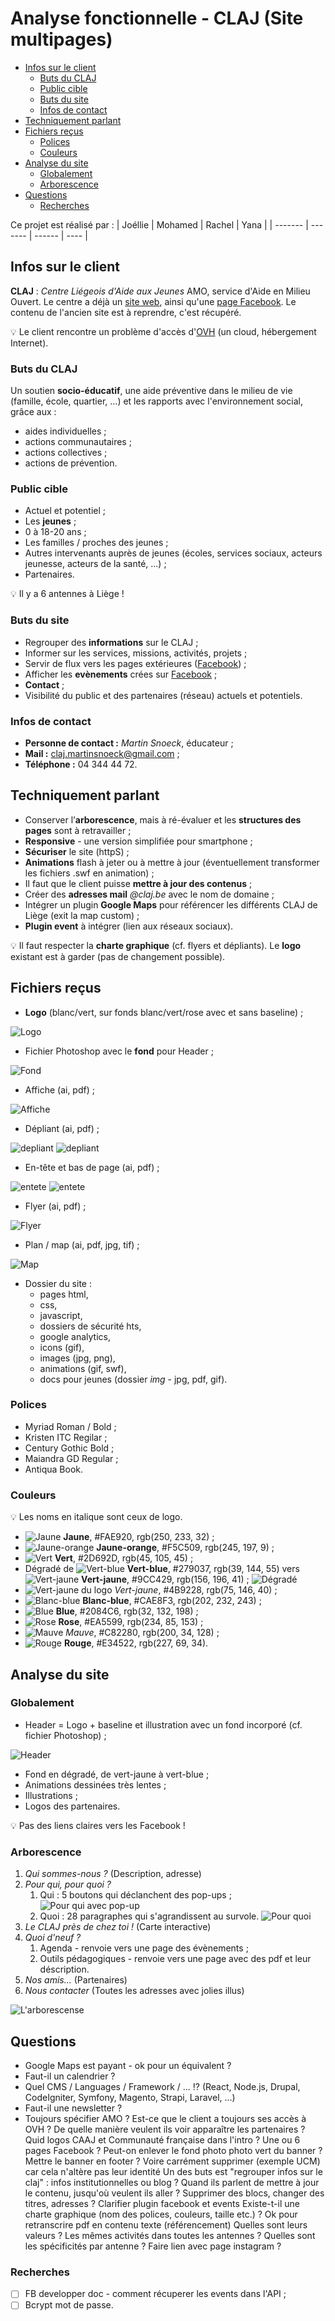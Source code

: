 <!-- omit in toc -->
# Analyse fonctionnelle - CLAJ (Site multipages)

- [Infos sur le client](#infos-sur-le-client)
  - [Buts du CLAJ](#buts-du-claj)
  - [Public cible](#public-cible)
  - [Buts du site](#buts-du-site)
  - [Infos de contact](#infos-de-contact)
- [Techniquement parlant](#techniquement-parlant)
- [Fichiers reçus](#fichiers-reçus)
  - [Polices](#polices)
  - [Couleurs](#couleurs)
- [Analyse du site](#analyse-du-site)
  - [Globalement](#globalement)
  - [Arborescence](#arborescence)
- [Questions](#questions)
  - [Recherches](#recherches)

Ce projet est réalisé par :
| Joéllie | Mohamed | Rachel | Yana |
| ------- | ------- | ------ | ---- |

## Infos sur le client

**CLAJ** : *Centre Liégeois d'Aide aux Jeunes* AMO, service d'Aide en Milieu Ouvert. Le centre a déjà un [site web](http://claj.be/), ainsi qu'une [page Facebook](https://www.facebook.com/centreliegeoisdaideauxjeunes/). Le contenu de l'ancien site est à reprendre, c'est récupéré.

:bulb: Le client rencontre un problème d'accès d'[OVH](https://www.ovh.com/fr/) (un cloud, hébergement Internet).

### Buts du CLAJ

Un soutien **socio-éducatif**, une aide préventive dans le milieu de vie (famille, école, quartier, ...) et les rapports avec l'environnement social, grâce aux :

* aides individuelles ;
* actions communautaires ;
* actions collectives ;
* actions de prévention.

### Public cible

* Actuel et potentiel ;
* Les **jeunes** ;
* 0 à 18-20 ans ;
* Les familles / proches des jeunes ;
* Autres intervenants auprès de jeunes (écoles, services sociaux, acteurs jeunesse, acteurs de la santé, ...) ;
* Partenaires.

:bulb: Il y a 6 antennes à Liège !

### Buts du site

* Regrouper des **informations** sur le CLAJ ;
* Informer sur les services, missions, activités, projets ;
* Servir de flux vers les pages extérieures ([Facebook](https://www.facebook.com/centreliegeoisdaideauxjeunes/)) ;
* Afficher les **evènements** crées sur [Facebook](https://www.facebook.com/centreliegeoisdaideauxjeunes/) ;
* **Contact** ;
* Visibilité du public et des partenaires (réseau) actuels et potentiels.

### Infos de contact

* **Personne de contact :** *Martin Snoeck*, éducateur ;
* **Mail :** claj.martinsnoeck@gmail.com ;
* **Téléphone :** 04 344 44 72.

## Techniquement parlant

* Conserver l’**arborescence**, mais à ré-évaluer et les **structures des pages** sont à retravailler ;
* **Responsive** - une version simplifiée pour smartphone ;
* **Sécuriser** le site (httpS) ;
* **Animations** flash  à jeter ou à mettre à jour (éventuellement transformer les fichiers .swf en animation) ;
* Il faut que le client puisse **mettre à jour des contenus** ;
* Créer des **adresses mail** *@claj.be* avec le nom de domaine ;
* Intégrer un plugin **Google Maps** pour référencer les différents CLAJ de Liège (exit la map custom) ;
* **Plugin event** à intégrer (lien aux réseaux sociaux).

:bulb: Il faut respecter la **charte graphique** (cf. flyers et dépliants). Le **logo** existant est à garder (pas de changement possible).

## Fichiers reçus

* **Logo** (blanc/vert, sur fonds blanc/vert/rose avec et sans baseline) ;

![Logo](screens/logo.JPG)

* Fichier Photoshop avec le **fond** pour Header ;

![Fond](screens/fond.JPG)

* Affiche (ai, pdf) ;

![Affiche](screens/affiche.JPG)

* Dépliant (ai, pdf) ;

![depliant](screens/depliant1.JPG)
![depliant](screens/depliant2.JPG)

* En-tête et bas de page (ai, pdf) ;

![entete](screens/entete.JPG)
![entete](screens/basdepage.JPG)

* Flyer (ai, pdf) ;

![Flyer](screens/flyer.JPG)

* Plan / map (ai, pdf, jpg, tif) ;

![Map](screens/map.JPG)

* Dossier du site :
  * pages html,
  * css,
  * javascript,
  * dossiers de sécurité hts,
  * google analytics,
  * icons (gif),
  * images (jpg, png),
  * animations (gif, swf),
  * docs pour jeunes (dossier *img* - jpg, pdf, gif).

### Polices

* Myriad Roman / Bold ;
* Kristen ITC Regilar ;
* Century Gothic Bold ;
* Maiandra GD Regular ;
* Antiqua Book.

### Couleurs

:bulb: Les noms en italique sont ceux de logo.

* ![Jaune](screens/colors/j.JPG) **Jaune**, #FAE920, rgb(250, 233, 32) ;
* ![Jaune-orange](screens/colors/j-o.JPG) **Jaune-orange**, #F5C509, rgb(245, 197, 9) ;
* ![Vert](screens/colors/v.JPG) **Vert**, #2D692D, rgb(45, 105, 45) ;
* Dégradé de ![Vert-blue](screens/colors/v-b.JPG) **Vert-blue**, #279037, rgb(39, 144, 55) vers ![Vert-jaune](screens/colors/v-j.JPG) **Vert-jaune**, #9CC429, rgb(156, 196, 41) ;
![Dégradé](screens/colors/degrade.JPG)
* ![Vert-jaune du logo](screens/colors/v-j-logo.JPG) *Vert-jaune*, #4B9228, rgb(75, 146, 40) ;
* ![Blanc-blue](screens/colors/b-b.JPG) **Blanc-blue**, #CAE8F3, rgb(202, 232, 243) ;
* ![Blue](screens/colors/b.JPG) **Blue**, #2084C6, rgb(32, 132, 198) ;
* ![Rose](screens/colors/rose.JPG) **Rose**, #EA5599, rgb(234, 85, 153) ;
* ![Mauve](screens/colors/m.JPG) *Mauve*, #C82280, rgb(200, 34, 128) ;
* ![Rouge](screens/colors/rouge.JPG) **Rouge**, #E34522, rgb(227, 69, 34).

## Analyse du site

### Globalement

* Header = Logo + baseline et illustration avec un fond incorporé (cf. fichier Photoshop) ;

![Header](screens/header.JPG)

* Fond en dégradé, de vert-jaune à vert-blue ;
* Animations dessinées très lentes ;
* Illustrations ;
* Logos des partenaires.

:bulb: Pas des liens claires vers les Facebook !

### Arborescence

1. *Qui sommes-nous ?* (Description, adresse)
2. *Pour qui, pour quoi ?*
   1. Qui : 5 boutons qui déclanchent des pop-ups ;
   ![Pour qui avec pop-up](screens/qui.JPG)
   2. Quoi : 28 paragraphes qui s'agrandissent au survole.
   ![Pour quoi](screens/quoi.JPG)
3. *Le CLAJ près de chez toi !* (Carte interactive)
4. *Quoi d'neuf ?*
   1. Agenda - renvoie vers une page des évènements ;
   2. Outils pédagogiques - renvoie vers une page avec des pdf et leur déscription.
5. *Nos amis...* (Partenaires)
6. *Nous contacter* (Toutes les adresses avec jolies illus)

![L'arborescense](screens/nav.JPG)

## Questions

* Google Maps est payant - ok pour un équivalent ?
* Faut-il un calendrier ?
* Quel CMS / Languages / Framework / ... :interrobang: (React, Node.js, Drupal, CodeIgniter, Symfony, Magento, Strapi, Laravel, ...)
* Faut-il une newsletter ?
* Toujours spécifier AMO ?
	Est-ce que le client a toujours ses accès à OVH ? 
	De quelle manière veulent ils voir apparaître les partenaires ?
	Quid logos CAAJ et Communauté française dans l'intro ?
	Une ou 6 pages Facebook ?
	Peut-on enlever le fond photo photo vert du banner ? 
	Mettre le banner en footer ? Voire carrément supprimer (exemple UCM) car cela n'altère pas leur identité
	Un des buts est "regrouper infos sur le claj" : infos institutionnelles ou blog ?
	Quand ils parlent de mettre à jour le contenu, jusqu'où veulent ils aller ? Supprimer des blocs, changer des titres, adresses ? 
	Clarifier plugin facebook et events 
	Existe-t-il une charte graphique (nom des polices, couleurs, taille etc.) ? 
	Ok pour retranscrire pdf en contenu texte (référencement)
	Quelles sont leurs valeurs ? 
	Les mêmes activités dans toutes les antennes ? Quelles sont les spécificités par antenne ?
	Faire lien avec page instagram ?

### Recherches

- [ ] FB developper doc - comment récuperer les events dans l'API ;
- [ ] Bcrypt mot de passe.

